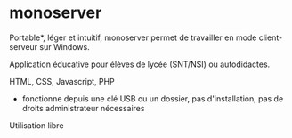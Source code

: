 # monoserver


Portable*, léger et intuitif, monoserver permet de travailler en mode client-serveur sur Windows.

Application éducative pour élèves de lycée (SNT/NSI) ou autodidactes.

HTML, CSS, Javascript, PHP

* fonctionne depuis une clé USB ou un dossier, pas d'installation, pas de droits administrateur nécessaires

Utilisation libre
